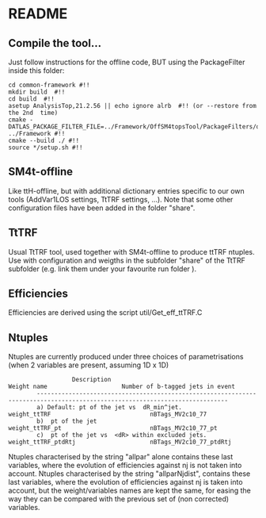 # README


Compile the tool... 
-------------------

Just follow instructions for the offline code, BUT using the PackageFilter inside this folder:
```
cd common-framework #!!
mkdir build  #!!
cd build  #!!
asetup AnalysisTop,21.2.56 || echo ignore alrb  #!! (or --restore from the 2nd  time)
cmake -DATLAS_PACKAGE_FILTER_FILE=../Framework/OffSM4topsTool/PackageFilters/offline_packages.txt ../Framework #!!
cmake --build ./ #!!
source */setup.sh #!!
```

SM4t-offline
------------
Like ttH-offline, but with additional dictionary entries specific to our own tools (AddVar1LOS settings, TtTRF settings, ...).
Note that some other configuration files have been added in the folder "share". 


TtTRF
----
   Usual TtTRF tool, used together with SM4t-offline to produce ttTRF ntuples. 
   Use with configuration and weigths in the subfolder "share" of the TtTRF subfolder (e.g. link them  under your favourite run folder ).
   
   Efficiencies
   ------------

   Efficiencies are derived using the script util/Get_eff_ttTRF.C

   Ntuples
   -------
   Ntuples are currently produced under three choices of parametrisations (when 2 variables are present, assuming 1D x 1D)

                      Description                                      Weight name                     Number of b-tagged jets in event
            ----------------------------------------------------------------------------------------------------------------------------
            a) Default: pt of the jet vs  dR_min^jet.                 weight_ttTRF                            nBTags_MV2c10_77
            b)  pt of the jet                                       weight_ttTRF_pt                         nBTags_MV2c10_77_pt
            c)  pt of the jet vs  <dR> within excluded jets.       weight_ttTRF_ptdRtj                     nBTags_MV2c10_77_ptdRtj
  
   Ntuples characterised by the string "allpar" alone contains these last variables, where the evolution of efficiencies against nj is not taken into account. 
   Ntuples characterised by the string "allparNjdist",  contains these last variables, where the evolution of efficiencies against nj is taken into account, but
   the weight/variables names are kept the same, for easing the way they can be compared with the previous set of (non corrected) variables. 



